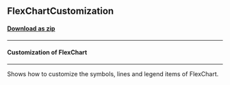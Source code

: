 ## FlexChartCustomization
#### [Download as zip](https://downgit.github.io/#/home?url=https://github.com/GrapeCity/ComponentOne-UWP-Samples/tree/master/\C1.UWP.FlexChart\CS\FlexChartCustomization)
____
#### Customization of FlexChart
____
Shows how to customize the symbols, lines and legend items of FlexChart.
